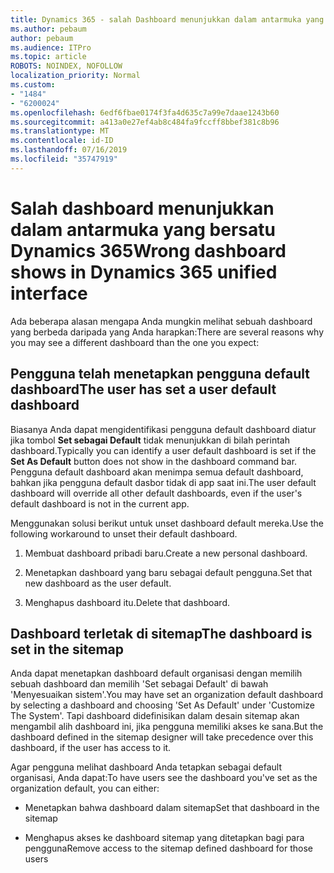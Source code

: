 ```yaml
---
title: Dynamics 365 - salah Dashboard menunjukkan dalam antarmuka yang bersatu Dynamics 365
ms.author: pebaum
author: pebaum
ms.audience: ITPro
ms.topic: article
ROBOTS: NOINDEX, NOFOLLOW
localization_priority: Normal
ms.custom:
- "1484"
- "6200024"
ms.openlocfilehash: 6edf6fbae0174f3fa4d635c7a99e7daae1243b60
ms.sourcegitcommit: a413a0e27ef4ab8c484fa9fccff8bbef381c8b96
ms.translationtype: MT
ms.contentlocale: id-ID
ms.lasthandoff: 07/16/2019
ms.locfileid: "35747919"
---
```

# <a name="wrong-dashboard-shows-in-dynamics-365-unified-interface"></a><span data-ttu-id="fd88b-102">Salah dashboard menunjukkan dalam antarmuka yang bersatu Dynamics 365</span><span class="sxs-lookup"><span data-stu-id="fd88b-102">Wrong dashboard shows in Dynamics 365 unified interface</span></span>

<span data-ttu-id="fd88b-103">Ada beberapa alasan mengapa Anda mungkin melihat sebuah dashboard yang berbeda daripada yang Anda harapkan:</span><span class="sxs-lookup"><span data-stu-id="fd88b-103">There are several reasons why you may see a different dashboard than the one you expect:</span></span>

## <a name="the-user-has-set-a-user-default-dashboard"></a><span data-ttu-id="fd88b-104">Pengguna telah menetapkan pengguna default dashboard</span><span class="sxs-lookup"><span data-stu-id="fd88b-104">The user has set a user default dashboard</span></span> 

<span data-ttu-id="fd88b-105">Biasanya Anda dapat mengidentifikasi pengguna default dashboard diatur jika tombol **Set sebagai Default** tidak menunjukkan di bilah perintah dashboard.</span><span class="sxs-lookup"><span data-stu-id="fd88b-105">Typically you can identify a user default dashboard is set if the **Set As Default** button does not show in the dashboard command bar.</span></span> <span data-ttu-id="fd88b-106">Pengguna default dashboard akan menimpa semua default dashboard, bahkan jika pengguna default dasbor tidak di app saat ini.</span><span class="sxs-lookup"><span data-stu-id="fd88b-106">The user default dashboard will override all other default dashboards, even if the user's default dashboard is not in the current app.</span></span>

<span data-ttu-id="fd88b-107">Menggunakan solusi berikut untuk unset dashboard default mereka.</span><span class="sxs-lookup"><span data-stu-id="fd88b-107">Use the following workaround to unset their default dashboard.</span></span>

1. <span data-ttu-id="fd88b-108">Membuat dashboard pribadi baru.</span><span class="sxs-lookup"><span data-stu-id="fd88b-108">Create a new personal dashboard.</span></span>

2. <span data-ttu-id="fd88b-109">Menetapkan dashboard yang baru sebagai default pengguna.</span><span class="sxs-lookup"><span data-stu-id="fd88b-109">Set that new dashboard as the user default.</span></span>

3. <span data-ttu-id="fd88b-110">Menghapus dashboard itu.</span><span class="sxs-lookup"><span data-stu-id="fd88b-110">Delete that dashboard.</span></span>

## <a name="the-dashboard-is-set-in-the-sitemap"></a><span data-ttu-id="fd88b-111">Dashboard terletak di sitemap</span><span class="sxs-lookup"><span data-stu-id="fd88b-111">The dashboard is set in the sitemap</span></span>

<span data-ttu-id="fd88b-112">Anda dapat menetapkan dashboard default organisasi dengan memilih sebuah dashboard dan memilih 'Set sebagai Default' di bawah 'Menyesuaikan sistem'.</span><span class="sxs-lookup"><span data-stu-id="fd88b-112">You may have set an organization default dashboard by selecting a dashboard and choosing 'Set As Default' under 'Customize The System'.</span></span> <span data-ttu-id="fd88b-113">Tapi dashboard didefinisikan dalam desain sitemap akan mengambil alih dashboard ini, jika pengguna memiliki akses ke sana.</span><span class="sxs-lookup"><span data-stu-id="fd88b-113">But the dashboard defined in the sitemap designer will take precedence over this dashboard, if the user has access to it.</span></span>

<span data-ttu-id="fd88b-114">Agar pengguna melihat dashboard Anda tetapkan sebagai default organisasi, Anda dapat:</span><span class="sxs-lookup"><span data-stu-id="fd88b-114">To have users see the dashboard you've set as the organization default, you can either:</span></span>

* <span data-ttu-id="fd88b-115">Menetapkan bahwa dashboard dalam sitemap</span><span class="sxs-lookup"><span data-stu-id="fd88b-115">Set that dashboard in the sitemap</span></span>

* <span data-ttu-id="fd88b-116">Menghapus akses ke dashboard sitemap yang ditetapkan bagi para pengguna</span><span class="sxs-lookup"><span data-stu-id="fd88b-116">Remove access to the sitemap defined dashboard for those users</span></span>

